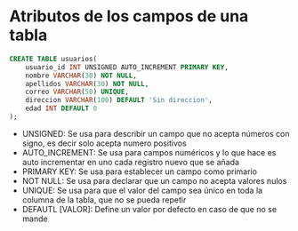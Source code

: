 # **Atributos de los campos de una tabla**

```sql
CREATE TABLE usuarios(
	usuario_id INT UNSIGNED AUTO_INCREMENT PRIMARY KEY,
	nombre VARCHAR(30) NOT NULL,
	apellidos VARCHAR(30) NOT NULL,
	correo VARCHAR(50) UNIQUE,
	direccion VARCHAR(100) DEFAULT 'Sin direccion',
	edad INT DEFAULT 0
);
```

* UNSIGNED: Se usa para describir un campo que no acepta números con signo, es decir solo acepta numero positivos
* AUTO_INCREMENT: Se usa para campos numéricos y lo que hace es auto incrementar en uno cada registro nuevo que se añada 
* PRIMARY KEY: Se usa para establecer un campo como primario 
* NOT NULL: Se usa para declarar que un campo no acepta valores nulos 
* UNIQUE: Se usa para que el valor del campo sea único en toda la columna de la tabla, que no se pueda repetir 
* DEFAUTL \[VALOR]: Define un valor por defecto en caso de que no se mande 

